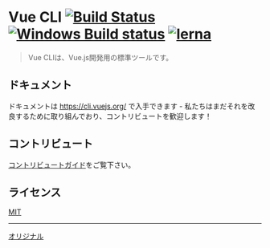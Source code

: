 # Vue CLI [![Build Status](https://circleci.com/gh/vuejs/vue-cli/tree/dev.svg?style=shield)](https://circleci.com/gh/vuejs/vue-cli/tree/dev) [![Windows Build status](https://ci.appveyor.com/api/projects/status/rkpafdpdwie9lqx0/branch/dev?svg=true)](https://ci.appveyor.com/project/yyx990803/vue-cli/branch/dev) [![lerna](https://img.shields.io/badge/maintained%20with-lerna-cc00ff.svg)](https://lerna.js.org/)


> Vue CLIは、Vue.js開発用の標準ツールです。

## ドキュメント

ドキュメントは https://cli.vuejs.org/ で入手できます - 私たちはまだそれを改良するために取り組んでおり、コントリビュートを歓迎します！

## コントリビュート

[コントリビュートガイド](https://github.com/vuejs/vue-cli/blob/dev/.github/CONTRIBUTING.md)をご覧下さい。

## ライセンス

[MIT](https://github.com/vuejs/vue-cli/blob/dev/LICENSE)

---
[オリジナル](https://github.com/vuejs/vue-cli/blob/dev/README.md)
